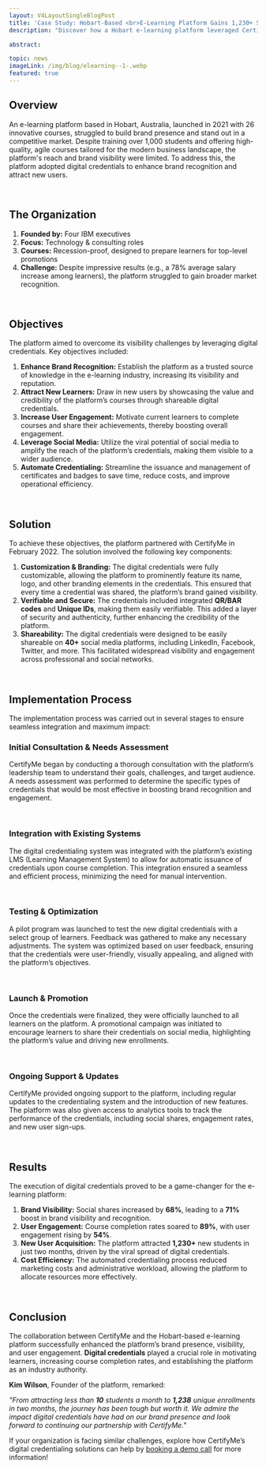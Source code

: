 ```yaml
---
layout: V4LayoutSingleBlogPost
title: 'Case Study: Hobart-Based <br>E-Learning Platform Gains 1,230+ Students and 71% More Brand Visibility'
description: "Discover how a Hobart e-learning platform leveraged CertifyMe digital credentials to attract 1,230+ new students in just two months, boost course completion rates to 89%, and achieve a 71% increase in brand visibility and recognition. Learn the strategies behind their remarkable success!"

abstract: 

topic: news
imageLink: /img/blog/elearning--1-.webp
featured: true
---
```


## Overview

An e-learning platform based in Hobart, Australia, launched in 2021 with 26 innovative courses, struggled to build brand presence and stand out in a competitive market. Despite training over 1,000 students and offering high-quality, agile courses tailored for the modern business landscape, the platform's reach and brand visibility were limited. To address this, the platform adopted digital credentials to enhance brand recognition and attract new users.

<br>

## The Organization

1. **Founded by:** Four IBM executives
2. **Focus:** Technology & consulting roles
3. **Courses:** Recession-proof, designed to prepare learners for top-level promotions
4. **Challenge:** Despite impressive results (e.g., a 78% average salary increase among learners), the platform struggled to gain broader market recognition.

<br>

## Objectives

The platform aimed to overcome its visibility challenges by leveraging digital credentials. Key objectives included:

1. **Enhance Brand Recognition:** Establish the platform as a trusted source of knowledge in the e-learning industry, increasing its visibility and reputation.
2. **Attract New Learners:** Draw in new users by showcasing the value and credibility of the platform’s courses through shareable digital credentials.
3. **Increase User Engagement:** Motivate current learners to complete courses and share their achievements, thereby boosting overall engagement.
4. **Leverage Social Media:** Utilize the viral potential of social media to amplify the reach of the platform’s credentials, making them visible to a wider audience.
5. **Automate Credentialing:** Streamline the issuance and management of certificates and badges to save time, reduce costs, and improve operational efficiency.

<br>

## Solution

To achieve these objectives, the platform partnered with CertifyMe in February 2022. The solution involved the following key components:

1. **Customization & Branding:** The digital credentials were fully customizable, allowing the platform to prominently feature its name, logo, and other branding elements in the credentials. This ensured that every time a credential was shared, the platform’s brand gained visibility.
2. **Verifiable and Secure:** The credentials included integrated **QR/BAR codes** and **Unique IDs**, making them easily verifiable. This added a layer of security and authenticity, further enhancing the credibility of the platform.
3. **Shareability:** The digital credentials were designed to be easily shareable on **40+** social media platforms, including LinkedIn, Facebook, Twitter, and more. This facilitated widespread visibility and engagement across professional and social networks.

<br>

## Implementation Process

The implementation process was carried out in several stages to ensure seamless integration and maximum impact:

### Initial Consultation & Needs Assessment

CertifyMe began by conducting a thorough consultation with the platform’s leadership team to understand their goals, challenges, and target audience. A needs assessment was performed to determine the specific types of credentials that would be most effective in boosting brand recognition and engagement.

<br>

### Integration with Existing Systems

The digital credentialing system was integrated with the platform’s existing LMS (Learning Management System) to allow for automatic issuance of credentials upon course completion. This integration ensured a seamless and efficient process, minimizing the need for manual intervention.

<br>

### Testing & Optimization

A pilot program was launched to test the new digital credentials with a select group of learners. Feedback was gathered to make any necessary adjustments. The system was optimized based on user feedback, ensuring that the credentials were user-friendly, visually appealing, and aligned with the platform’s objectives.

<br>

### Launch & Promotion

Once the credentials were finalized, they were officially launched to all learners on the platform. A promotional campaign was initiated to encourage learners to share their credentials on social media, highlighting the platform’s value and driving new enrollments.

<br>

### Ongoing Support & Updates

CertifyMe provided ongoing support to the platform, including regular updates to the credentialing system and the introduction of new features. The platform was also given access to analytics tools to track the performance of the credentials, including social shares, engagement rates, and new user sign-ups.

<br>

## Results

The execution of digital credentials proved to be a game-changer for the e-learning platform:

1. **Brand Visibility:** Social shares increased by **68%**, leading to a **71%** boost in brand visibility and recognition.
2. **User Engagement:** Course completion rates soared to **89%**, with user engagement rising by **54%**.
3. **New User Acquisition:** The platform attracted **1,230+** new students in just two months, driven by the viral spread of digital credentials.
4. **Cost Efficiency:** The automated credentialing process reduced marketing costs and administrative workload, allowing the platform to allocate resources more effectively.

<br>

## Conclusion

The collaboration between CertifyMe and the Hobart-based e-learning platform successfully enhanced the platform’s brand presence, visibility, and user engagement. **Digital credentials** played a crucial role in motivating learners, increasing course completion rates, and establishing the platform as an industry authority.

**Kim Wilson**, Founder of the platform, remarked:

*"From attracting less than **10** students a month to **1,238** unique enrollments in two months, the journey has been tough but worth it. We admire the impact digital credentials have had on our brand presence and look forward to continuing our partnership with CertifyMe."*


If your organization is facing similar challenges, explore how CertifyMe’s digital credentialing solutions can help by [booking a demo call](https://info.certifyme.online/talk-with-expert) for more information!